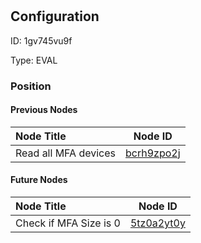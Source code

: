 # 
## Configuration
ID:  1gv745vu9f

Type: EVAL 








### Position

#### Previous Nodes
| Node Title | Node ID |
| :------------- | ------------ |
| Read all MFA devices | [bcrh9zpo2j](./bcrh9zpo2j.md) | 
 
 #### Future Nodes
| Node Title | Node ID |
| :------------- | ------------ |
| Check if MFA Size is 0 |[5tz0a2yt0y](./5tz0a2yt0y.md) | 
